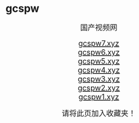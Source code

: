# gcspw
<center>
<span style="font-size:20px">国产视频网</span><br />
<br />
<span style="font-size:20px"><a href="https://gcspw7.xyz" target="_blank">gcspw7.xyz</a></span><br />
<span style="font-size:20px"><a href="https://gcspw6.xyz" target="_blank">gcspw6.xyz</a></span><br />
<span style="font-size:20px"><a href="https://gcspw5.xyz" target="_blank">gcspw5.xyz</a></span><br />
<span style="font-size:20px"><a href="https://gcspw4.xyz" target="_blank">gcspw4.xyz</a></span><br />
<span style="font-size:20px"><a href="https://gcspw3.xyz" target="_blank">gcspw3.xyz</a></span><br />
<span style="font-size:20px"><a href="https://gcspw2.xyz" target="_blank">gcspw2.xyz</a></span><br />
<span style="font-size:20px"><a href="https://gcspw1.xyz" target="_blank">gcspw1.xyz</a></span><br />
<br />
<span style="font-size:20px">请将此页加入收藏夹！</span>
</center>

